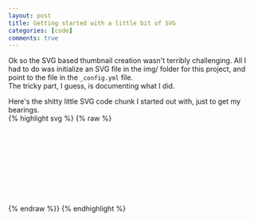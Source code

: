 ```yaml
---
layout: post
title: Getting started with a little bit of SVG  
categories: [code]
comments: true
---
```


Ok so the SVG based thumbnail creation wasn't terribly challenging. All I had to do was initialize an SVG file in the img/ folder for this project, and point to the file in the `_config.yml` file.  
The tricky part, I guess, is documenting what I did.   

Here's the shitty little SVG code chunk I started out with, just to get my bearings.  
{% highlight svg %}
{% raw %}
<svg width="100%" height="100%" version="1.1" xmlns="http://www.w3.org/2000/svg">

<defs>
<linearGradient id="fill" x1="0%" y1="0%" x2="0%" y2="100%">
<stop offset="0%" style="stop-color:rgb(224,224,224);stop-opacity:1"/>
<stop offset="100%" style="stop-color:rgb(153,153,153);stop-opacity:1"/>
</linearGradient>
</defs>

<path d="M 0 0 L 64 0 L 32 64 z" stroke="colourname" fill="url(#fill)"/>

</svg>
{% endraw %}}
{% endhighlight %}


